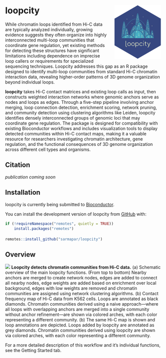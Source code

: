 
<!-- README.md is generated from README.Rmd. Please edit that file -->

# loopcity <a href="http://www.sarmapar.com/loopcity/"><img src="man/figures/logo.png" alt="loopcity logo" align="right" width="150" style="padding-left:20px"/></a>

<!-- badges: start -->
<!-- badges: end -->

While chromatin loops identified from Hi-C data are typically analyzed
individually, growing evidence suggests they often organize into highly
interconnected multi-loop communities that coordinate gene regulation,
yet existing methods for detecting these structures have significant
limitations including dependence on imprecise loop callers or
requirements for specialized sequencing techniques. Loopcity addresses
this gap as an R package designed to identify multi-loop communities
from standard Hi-C chromatin interaction data, revealing higher-order
patterns of 3D genome organization beyond individual loops.

**loopcity** takes Hi-C contact matrices and existing loop calls as
input, then constructs weighted interaction networks where genomic
anchors serve as nodes and loops as edges. Through a five-step pipeline
involving anchor merging, loop connection detection, enrichment scoring,
network pruning, and community detection using clustering algorithms
like Leiden, loopcity identifies densely interconnected groups of
genomic loci that may coordinate gene regulation. The package is
designed for compatibility with existing Bioconductor workflows and
includes visualization tools to display detected communities within Hi-C
contact maps, making it a valuable resource for researchers
investigating chromatin architecture, gene regulation, and the
functional consequences of 3D genome organization across different cell
types and organisms.

## Citation

*publication coming soon*

## Installation

loopcity is currently being submitted to
[Bioconductor](https://www.bioconductor.org/).

You can install the development version of loopcity from
[GitHub](https://github.com/) with:

``` r
if (!requireNamespace("remotes", quietly = TRUE))
    install.packages("remotes")

remotes::install_github("sarmapar/loopcity")
```

## Overview

![](vignettes/img/Fig1.png) **Loopcity detects chromatin communities
from Hi-C data.** (a) Schematic overview of the main loopcity functions.
(From top to bottom) Nearby anchors are merged to create network nodes,
edges are added to connect all nearby nodes, edge weights are added
based on enrichment over local background, edges with low weights are
removed and chromatin communities are assigned using network clustering
algorithms. (b) Contact frequency map of Hi-C data from K562 cells.
Loops are annotated as black diamonds. Chromatin communities derived
using a naive approach—where all loops with overlapping anchors are
merged into a single community without anchor refinement—are shown via
colored arches, with each color representing a different community. (b)
The same Hi-C map is shown and loop annotations are depicted. Loops
added by loopcity are annotated as grey diamonds. Chromatin communities
derived using loopcity are shown via colored arches, with each color
representing a different community.

For a more detailed description of this workflow and it’s individual
functions, see the Getting Started tab.
